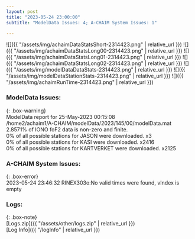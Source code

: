 ```yaml
---
layout: post
title: "2023-05-24 23:00:00"
subtitle: "ModelData Issues: 4; A-CHAIM System Issues: 1"

---
```


![]({{ "/assets/img/achaimDataStatsShort-2314423.png" | relative_url }})
![]({{ "/assets/img/achaimDataStatsLong00-2314423.png" | relative_url }})
![]({{ "/assets/img/achaimDataStatsLong01-2314423.png" | relative_url }})
![]({{ "/assets/img/achaimDataStatsLong02-2314423.png" | relative_url }})
![]({{ "/assets/img/modelDataDataStats-2314423.png" | relative_url }})
![]({{ "/assets/img/modelDataStationStats-2314423.png" | relative_url }})
![]({{ "/assets/img/achaimRunTime-2314423.png" | relative_url }})


### ModelData Issues:  
  
{: .box-warning}  
 ModelData report for 25-May-2023 00:15:08   
 /home2/achaim1/A-CHAIM/modelData/2023/145/00/modelData.mat   
 2.8571% of IONO foF2 data is non-zero and finite.   
 0% of all possible stations for JASON were downloaded. x3   
 0% of all possible stations for KASI were downloaded. x2416   
 0% of all possible stations for KARTVERKET were downloaded. x2125   
  
### A-CHAIM System Issues:  
  
{: .box-error}  
2023-05-24 23:46:32 RINEX303o:No valid times were found, vIndex is empty  

### Logs:  
  
{: .box-note}  
[Logs.zip]({{ "/assets/other/logs.zip" | relative_url }})  
[Log Info]({{ "/logInfo" | relative_url }})  
